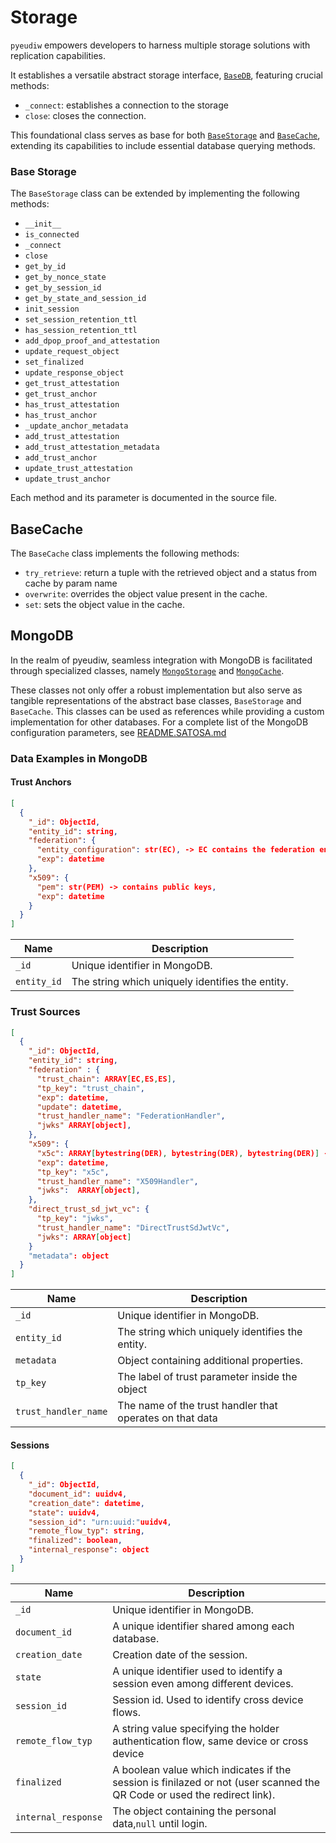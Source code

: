 # Storage

`pyeudiw` empowers developers to harness multiple storage solutions with replication capabilities.

It establishes a versatile abstract storage interface, [`BaseDB`](../pyeudiw/storage/base_db.py),
featuring crucial methods:

- `_connect`: establishes a connection to the storage
- `close`: closes the connection.

This foundational class serves as base for both [`BaseStorage`](../pyeudiw/storage/base_storage.py) and
[`BaseCache`](../pyeudiw/storage/base_cache.py),
extending its capabilities to include essential database querying methods.

### Base Storage

The `BaseStorage` class can be extended by implementing the following methods:

- `__init__`
- `is_connected`
- `_connect`
- `close`
- `get_by_id`
- `get_by_nonce_state`
- `get_by_session_id`
- `get_by_state_and_session_id`
- `init_session`
- `set_session_retention_ttl`
- `has_session_retention_ttl`
- `add_dpop_proof_and_attestation`
- `update_request_object`
- `set_finalized`
- `update_response_object`
- `get_trust_attestation`
- `get_trust_anchor`
- `has_trust_attestation`
- `has_trust_anchor`
- `_update_anchor_metadata`
- `add_trust_attestation`
- `add_trust_attestation_metadata`
- `add_trust_anchor`
- `update_trust_attestation`
- `update_trust_anchor`

Each method and its parameter is documented in the source file.

## BaseCache

The `BaseCache` class implements the following methods:

- `try_retrieve`: return a tuple with the retrieved object and a status from cache by param name
- `overwrite`: overrides the object value present in the cache.
- `set`: sets the object value in the cache.

## MongoDB

In the realm of pyeudiw, seamless integration with MongoDB is facilitated through specialized classes, namely
[`MongoStorage`](../pyeudiw/storage/mongo_storage.py) and [`MongoCache`](../pyeudiw/storage/mongo_cache.py).

These classes not only offer a robust implementation but also serve as tangible representations of the abstract base
classes, `BaseStorage` and `BaseCache`.
This classes can be used as references while providing a custom implementation for other databases.
For a complete list of the MongoDB configuration parameters, see [README.SATOSA.md](/README.SATOSA.md#storage)

### Data Examples in MongoDB

#### Trust Anchors

```json
[  
  {
    "_id": ObjectId,
    "entity_id": string,
    "federation": {
      "entity_configuration": str(EC), -> EC contains the federation entity public keys,
      "exp": datetime
    },
    "x509": {
      "pem": str(PEM) -> contains public keys,
      "exp": datetime
    }
  }
]
```

| Name          | Description                                      |
| ------------- | ------------------------------------------------ |
| `_id`       | Unique identifier in MongoDB.                    |
| `entity_id` | The string which uniquely identifies the entity. |

### Trust Sources

```json
[
  {
    "_id": ObjectId,
    "entity_id": string,
    "federation" : {
      "trust_chain": ARRAY[EC,ES,ES],
      "tp_key": "trust_chain",
      "exp": datetime,
      "update": datetime,
      "trust_handler_name": "FederationHandler",
      "jwks" ARRAY[object],
    },
    "x509": {
      "x5c": ARRAY[bytestring(DER), bytestring(DER), bytestring(DER)] -> contains public keys,
      "exp": datetime,
      "tp_key": "x5c",
      "trust_handler_name": "X509Handler",
      "jwks":  ARRAY[object],
    },
    "direct_trust_sd_jwt_vc": {
      "tp_key": "jwks",
      "trust_handler_name": "DirectTrustSdJwtVc",
      "jwks": ARRAY[object]
    }
    "metadata": object
  }
]
```

| Name                   | Description                                              |
| ---------------------- | -------------------------------------------------------- |
| `_id`                | Unique identifier in MongoDB.                            |
| `entity_id`          | The string which uniquely identifies the entity.         |
| `metadata`           | Object containing additional properties.                 |
| `tp_key`             | The label of trust parameter inside the object           |
| `trust_handler_name` | The name of the trust handler that operates on that data |

#### Sessions

```json
[
  {
    "_id": ObjectId,
    "document_id": uuidv4,
    "creation_date": datetime,
    "state": uuidv4,
    "session_id": "urn:uuid:"uuidv4,
    "remote_flow_typ": string,
    "finalized": boolean,
    "internal_response": object
  }
]
```

| Name                  | Description                                                                                                              |
| --------------------- | ------------------------------------------------------------------------------------------------------------------------ |
| `_id`               | Unique identifier in MongoDB.                                                                                            |
| `document_id`       | A unique identifier shared among each database.                                                                          |
| `creation_date`     | Creation date of the session.                                                                                            |
| `state`             | A unique identifier used to identify a session even among different devices.                                             |
| `session_id`        | Session id. Used to identify cross device flows.                                                                         |
| `remote_flow_typ`   | A string value specifying the holder authentication flow, same device or cross device                                    |
| `finalized`         | A boolean value which indicates if the session is finilazed or not (user scanned the QR Code or used the redirect link). |
| `internal_response` | The object containing the personal data,`null` until login.                                                            |

